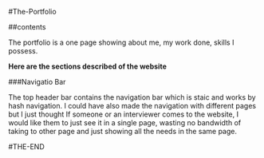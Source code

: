 #The-Portfolio

##contents

The portfolio is a one page showing about me, my work done, skills I possess.

**Here are the sections described of the website**

###Navigatio Bar

The top header bar contains the navigation bar which is staic and works by hash navigation. I could have also made the navigation with different pages but I just thought If someone or an interviewer comes to the website, I would like them to just see it in a single page, wasting no bandwidth of taking to other page and just showing all the needs in the same page.

#THE-END
